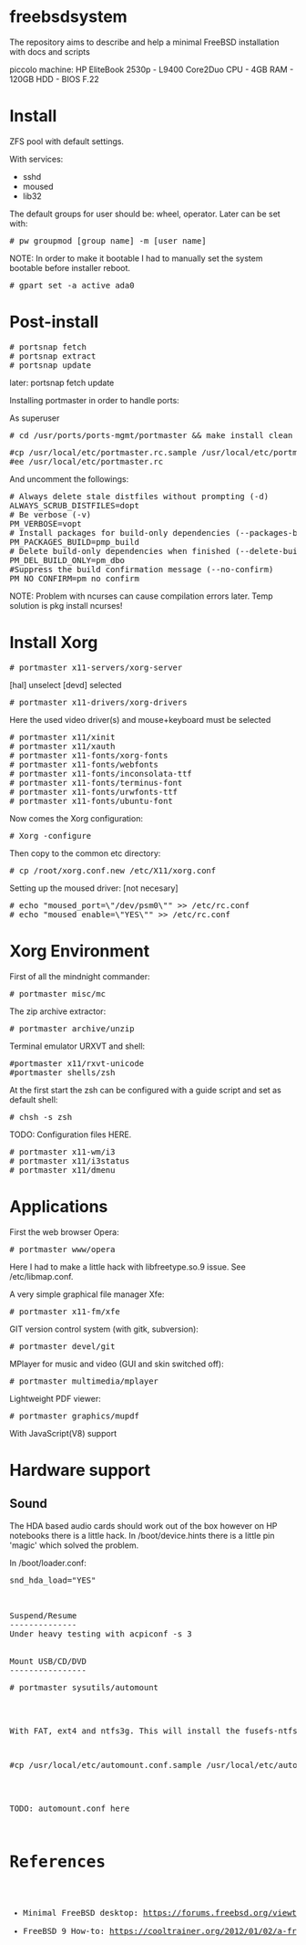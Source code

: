 freebsdsystem
=============

The repository aims to describe and help a minimal FreeBSD installation with docs and scripts

piccolo machine:
HP EliteBook 2530p - L9400 Core2Duo CPU - 4GB RAM - 120GB HDD - BIOS F.22


Install
=======

ZFS pool with default settings.

With services:
- sshd
- moused
- lib32

The default groups for user should be: wheel, operator. Later can be set with:
<pre># pw groupmod [group_name] -m [user_name]</pre>

NOTE: In order to make it bootable I had to manually set the system bootable before installer reboot.
<pre># gpart set -a active ada0</pre>

Post-install
============
<pre>
# portsnap fetch
# portsnap extract
# portsnap update
</pre>
later: portsnap fetch update

Installing portmaster in order to handle ports:

As superuser
<pre># cd /usr/ports/ports-mgmt/portmaster && make install clean</pre>

<pre>
#cp /usr/local/etc/portmaster.rc.sample /usr/local/etc/portmaster.rc
#ee /usr/local/etc/portmaster.rc
</pre>

And uncomment the followings:
<pre>
# Always delete stale distfiles without prompting (-d)
ALWAYS_SCRUB_DISTFILES=dopt
# Be verbose (-v)
PM_VERBOSE=vopt
# Install packages for build-only dependencies (--packages-build)
PM_PACKAGES_BUILD=pmp_build
# Delete build-only dependencies when finished (--delete-build-only)
PM_DEL_BUILD_ONLY=pm_dbo
#Suppress the build confirmation message (--no-confirm)
PM_NO_CONFIRM=pm_no_confirm
</pre>

NOTE: Problem with ncurses can cause compilation errors later. Temp solution is pkg install ncurses!

Install Xorg
============
<pre>
# portmaster x11-servers/xorg-server</pre>
[hal] unselect [devd] selected

<pre># portmaster x11-drivers/xorg-drivers</pre>
Here the used video driver(s) and mouse+keyboard must be selected

<pre>
# portmaster x11/xinit
# portmaster x11/xauth
# portmaster x11-fonts/xorg-fonts
# portmaster x11-fonts/webfonts <NOTE: enable WIN LICENSE>
# portmaster x11-fonts/inconsolata-ttf
# portmaster x11-fonts/terminus-font
# portmaster x11-fonts/urwfonts-ttf
# portmaster x11-fonts/ubuntu-font
</pre>

Now comes the Xorg configuration:
<pre># Xorg -configure</pre>

Then copy to the common etc directory:
<pre># cp /root/xorg.conf.new /etc/X11/xorg.conf</pre>

Setting up the moused driver: [not necesary]
<pre>
# echo "moused_port=\"/dev/psm0\"" >> /etc/rc.conf
# echo "moused_enable=\"YES\"" >> /etc/rc.conf
</pre>


Xorg Environment
================

First of all the mindnight commander:
<pre># portmaster misc/mc</pre>

The zip archive extractor:
<pre># portmaster archive/unzip</pre>

Terminal emulator URXVT and shell:
<pre>
#portmaster x11/rxvt-unicode
#portmaster shells/zsh
</pre>

At the first start the zsh can be configured with a guide script and set as default shell:
<pre># chsh -s zsh</pre>

TODO: Configuration files HERE.

<pre>
# portmaster x11-wm/i3
# portmaster x11/i3status
# portmaster x11/dmenu
</pre>


Applications
============

First the web browser Opera:
<pre># portmaster www/opera</pre>
Here I had to make a little hack with libfreetype.so.9 issue. See /etc/libmap.conf.

A very simple graphical file manager Xfe:
<pre># portmaster x11-fm/xfe</pre>

GIT version control system (with gitk, subversion):
<pre># portmaster devel/git</pre>

MPlayer for music and video (GUI and skin switched off):
<pre># portmaster multimedia/mplayer</pre>

Lightweight PDF viewer:
<pre># portmaster graphics/mupdf</pre>
With JavaScript(V8) support

Hardware support
================

Sound
-----
The HDA based audio cards should work out of the box however on HP notebooks there is a little hack.
In /boot/device.hints there is a little pin 'magic' which solved the problem.

In /boot/loader.conf:
<pre>snd_hda_load="YES"<pre>


Suspend/Resume
--------------
Under heavy testing with acpiconf -s 3


Mount USB/CD/DVD
----------------
<pre># portmaster sysutils/automount</pre>
With FAT, ext4 and ntfs3g. This will install the fusefs-ntfs 

<pre>
#cp /usr/local/etc/automount.conf.sample /usr/local/etc/automount.conf
</pre>

TODO: automount.conf here



References
==========

- Minimal FreeBSD desktop: https://forums.freebsd.org/viewtopic.php?t=35308
- FreeBSD 9 How-to: https://cooltrainer.org/2012/01/02/a-freebsd-9-desktop-how-to/
